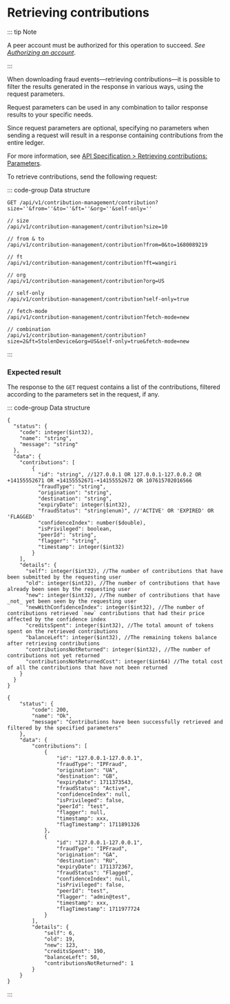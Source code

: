 # Retrieving contributions

::: tip Note

A peer account must be authorized for this operation to succeed. _See [Authorizing an account](authorizing-an-account.md)_.

:::

When downloading fraud events—retrieving contributions—it is possible to filter the results generated in the response in various ways, using the request parameters.

Request parameters can be used in any combination to tailor response results to your specific needs.

Since request parameters are optional, specifying no parameters when sending a request will result in a response containing contributions from the entire ledger.

For more information, see [API Specification > Retrieving contributions: Parameters](../api-specification/contribution-controller/retrieving-contributions.md).

To retrieve contributions, send the following request:

::: code-group Data structure

```http [Input structure]
GET /api/v1/contribution-management/contribution?size=''&from=''&to=''&ft=''&org=''&self-only=''
```

```http [Input examples]
// size
/api/v1/contribution-management/contribution?size=10

// from & to
/api/v1/contribution-management/contribution?from=0&to=1680089219

// ft
/api/v1/contribution-management/contribution?ft=wangiri

// org
/api/v1/contribution-management/contribution?org=US

// self-only
/api/v1/contribution-management/contribution?self-only=true

// fetch-mode
/api/v1/contribution-management/contribution?fetch-mode=new

// combination
/api/v1/contribution-management/contribution?size=2&ft=StolenDevice&org=US&self-only=true&fetch-mode=new
```

:::

### Expected result

The response to the `GET` request contains a list of the contributions, filtered according to the parameters set in the request, if any.

::: code-group Data structure

```json5 [Output structure]
{
  "status": {
    "code": integer($int32),
    "name": "string",
    "message": "string"
  },
  "data": {
    "contributions": [
        {
          "id": "string", //127.0.0.1 OR 127.0.0.1-127.0.0.2 OR +14155552671 OR +14155552671-+14155552672 OR 107615702016566
          "fraudType": "string",
          "origination": "string",
          "destination": "string",
          "expiryDate": integer($int32),
          "fraudStatus": "string(enum)", //'ACTIVE' OR 'EXPIRED' OR 'FLAGGED'
          "confidenceIndex": number($double),
          "isPrivileged": boolean,
          "peerId": "string",
          "flagger": "string",
          "timestamp": integer($int32)
        }
    ],
    "details": {
      "self": integer($int32), //The number of contributions that have been submitted by the requesting user
      "old": integer($int32), //The number of contributions that have already been seen by the requesting user
      "new": integer($int32), //The number of contributions that have _not_ yet been seen by the requesting user
      "newWithConfidenceIndex": integer($int32), //The number of contributions retrieved `new` contributions that had their price affected by the confidence index
      "creditsSpent": integer($int32), //The total amount of tokens spent on the retrieved contributions
      "balanceLeft": integer($int32), //The remaining tokens balance after retrieving contributions
      "contributionsNotReturned": integer($int32), //The number of contributions not yet returned
      "contributionsNotReturnedCost": integer($int64) //The total cost of all the contributions that have not been returned
    }
  }
}
```

```json5 [Output example]
{
    "status": {
        "code": 200,
        "name": "Ok",
        "message": "Contributions have been successfully retrieved and filtered by the specified parameters"
    },
    "data": {
        "contributions": [
            {
                "id": "127.0.0.1-127.0.0.1",
                "fraudType": "IPFraud",
                "origination": "UA",
                "destination": "GB",
                "expiryDate": 1711373543,
                "fraudStatus": "Active",
                "confidenceIndex": null,
                "isPrivileged": false,
                "peerId": "test",
                "flagger": null,
                "timestamp": xxx,
                "flagTimestamp": 1711891326
            },
            {
                "id": "127.0.0.1-127.0.0.1",
                "fraudType": "IPFraud",
                "origination": "GA",
                "destination": "RU",
                "expiryDate": 1711372367,
                "fraudStatus": "Flagged",
                "confidenceIndex": null,
                "isPrivileged": false,
                "peerId": "test",
                "flagger": "admin@test",
                "timestamp": xxx,
                "flagTimestamp": 1711977724
            }
        ],
        "details": {
            "self": 6,
            "old": 19,
            "new": 123,
            "creditsSpent": 190,
            "balanceLeft": 50,
            "contributionsNotReturned": 1
        }
    }
}
```

:::
